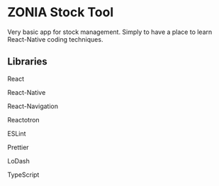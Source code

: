 # ZONIA Stock Tool

Very basic app for stock management. Simply to have a place to learn React-Native coding techniques.



## Libraries

React

React-Native

React-Navigation

Reactotron

ESLint

Prettier

LoDash

TypeScript

